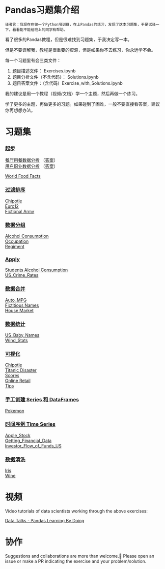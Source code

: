 # Pandas习题集介绍

    译者言：我现在在做一个Python培训班，在上Pandas的练习，发现了这本习题集，于是试译一下，看看能不能给班上的同学有帮助。


看了很多的Pandas教程，但是很难找到习题集，于我决定写一本。

但是不要误解我，教程是很重要的资源，但是如果你不去练习，你永远学不会。

每一个习题里有会三类文件：

1. 题目描述文件： Exercises.ipynb 
2. 题目分析文件（不含代码）： Solutions.ipynb 
3. 题目答案文件：（含代码）Exercise_with_Solutions.ipynb

我的建议是用一个教程（视频/文档）学一个主题，然后再做一个练习。

学了更多的主题，再做更多的习题。如果碰到了困难，一般不要直接看答案，建议你再想想办法。




# 习题集



### [起步](https://github.com/liuhui998/pandas_exercises/tree/master/01_Getting_%26_Knowing_Your_Data)  
[餐厅用餐数据分析](https://github.com/liuhui998/pandas_exercises/tree/master/01_Getting_%26_Knowing_Your_Data/Chipotle) （[答案](https://github.com/liuhui998/pandas_exercises/tree/master/01_Getting_%26_Knowing_Your_Data/Chipotle/Exercise_with_Solutions.ipynb)）    
[用户职业数据分析](https://github.com/liuhui998/pandas_exercises/tree/master/01_Getting_%26_Knowing_Your_Data/Occupation)  （[答案](https://github.com/liuhui998/pandas_exercises/tree/master/01_Getting_%26_Knowing_Your_Data/Occupation/Exercise_with_Solution.ipynb)）    

[World Food Facts](https://github.com/liuhui998/pandas_exercises/tree/master/01_Getting_%26_Knowing_Your_Data/World%20Food%20Facts)

### [过滤排序](https://github.com/liuhui998/pandas_exercises/tree/master/02_Filtering_%26_Sorting)
[Chipotle](https://github.com/liuhui998/pandas_exercises/tree/master/02_Filtering_%26_Sorting/Chipotle)  
[Euro12](https://github.com/liuhui998/pandas_exercises/tree/master/02_Filtering_%26_Sorting/Euro12)  
[Fictional Army](https://github.com/liuhui998/pandas_exercises/tree/master/02_Filtering_%26_Sorting/Fictional%20Army)

### [数据分组](https://github.com/liuhui998/pandas_exercises/tree/master/03_Grouping)
[Alcohol Consumption](https://github.com/liuhui998/pandas_exercises/tree/master/03_Grouping/Alcohol_Consumption)  
[Occupation](https://github.com/liuhui998/pandas_exercises/tree/master/03_Grouping/Occupation)  
[Regiment](https://github.com/liuhui998/pandas_exercises/tree/master/03_Grouping/Regiment)

### [Apply](https://github.com/liuhui998/pandas_exercises/tree/master/04_Apply)
[Students Alcohol Consumption](https://github.com/liuhui998/pandas_exercises/tree/master/04_Apply/Students_Alcohol_Consumption)  
[US_Crime_Rates](https://github.com/liuhui998/pandas_exercises/tree/master/04_Apply/US_Crime_Rates)     

### [数据合并](https://github.com/liuhui998/pandas_exercises/tree/master/05_Merge)
[Auto_MPG](https://github.com/liuhui998/pandas_exercises/tree/master/05_Merge/Auto_MPG)  
[Fictitious Names](https://github.com/liuhui998/pandas_exercises/tree/master/05_Merge/Fictitous%20Names)  
[House Market](https://github.com/liuhui998/pandas_exercises/tree/master/05_Merge/Housing%20Market)  

### [数据统计](https://github.com/liuhui998/pandas_exercises/tree/master/06_Stats)
[US_Baby_Names](https://github.com/liuhui998/pandas_exercises/tree/master/06_Stats/US_Baby_Names)  
[Wind_Stats](https://github.com/liuhui998/pandas_exercises/tree/master/06_Stats/Wind_Stats)

### [可视化](https://github.com/liuhui998/pandas_exercises/tree/master/07_Visualization)
[Chipotle](https://github.com/liuhui998/pandas_exercises/tree/master/07_Visualization/Chipotle)  
[Titanic Disaster](https://github.com/liuhui998/pandas_exercises/tree/master/07_Visualization/Titanic_Desaster)  
[Scores](https://github.com/liuhui998/pandas_exercises/tree/master/07_Visualization/Scores)  
[Online Retail](https://github.com/liuhui998/pandas_exercises/tree/master/07_Visualization/Online_Retail)  
[Tips](https://github.com/liuhui998/pandas_exercises/tree/master/07_Visualization/Tips)  

### [手工创建 Series 和 DataFrames](https://github.com/liuhui998/pandas_exercises/tree/master/08_Creating_Series_and_DataFrames)  
[Pokemon](https://github.com/liuhui998/pandas_exercises/tree/master/08_Creating_Series_and_DataFrames/Pokemon)  

### [时间序例 Time Series](https://github.com/liuhui998/pandas_exercises/tree/master/09_Time_Series)  
[Apple_Stock](https://github.com/liuhui998/pandas_exercises/tree/master/09_Time_Series/Apple_Stock)  
[Getting_Financial_Data](https://github.com/liuhui998/pandas_exercises/tree/master/09_Time_Series/Getting_Financial_Data)  
[Investor_Flow_of_Funds_US](https://github.com/liuhui998/pandas_exercises/tree/master/09_Time_Series/Getting_Financial_Data)  

### [数据清洗](https://github.com/liuhui998/pandas_exercises/tree/master/10_Deleting)  
[Iris](https://github.com/liuhui998/pandas_exercises/tree/master/10_Deleting/Iris)  
[Wine](https://github.com/liuhui998/pandas_exercises/tree/master/10_Deleting/Wine)  


# 视频

Video tutorials of data scientists working through the above exercises:

[Data Talks - Pandas Learning By Doing](https://www.youtube.com/watch?v=pu3IpU937xs&list=PLgJhDSE2ZLxaY_DigHeiIDC1cD09rXgJv)

# 协作

Suggestions and collaborations are more than welcome.🙂 Please open an issue or make a PR indicating the exercise and your problem/solution.
